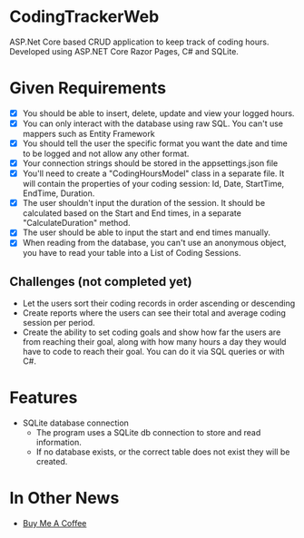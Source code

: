# CodingTrackerWeb

ASP.Net Core based CRUD application to keep track of coding hours. Developed using ASP.NET Core Razor Pages, C# and SQLite.

# Given Requirements
- [x] You should be able to insert, delete, update and view your logged hours.
- [x] You can only interact with the database using raw SQL. You can't use mappers such as Entity Framework
- [x] You should tell the user the specific format you want the date and time to be logged and not allow any other format.
- [x] Your connection strings should be stored in the appsettings.json file
- [x] You'll need to create a "CodingHoursModel" class in a separate file. It will contain the properties of your coding session: Id, Date, StartTime, EndTime, Duration.
- [x] The user shouldn't input the duration of the session. It should be calculated based on the Start and End times, in a separate "CalculateDuration" method.
- [x] The user should be able to input the start and end times manually.
- [x] When reading from the database, you can't use an anonymous object, you have to read your table into a List of Coding Sessions.

## Challenges (not completed yet)
* Let the users sort their coding records in order ascending or descending
* Create reports where the users can see their total and average coding session per period.
* Create the ability to set coding goals and show how far the users are from reaching their goal, along with how many hours a day they would have to code to reach their goal. You can do it via SQL queries or with C#.

# Features
* SQLite database connection
    - The program uses a SQLite db connection to store and read information.
    - If no database exists, or the correct table does not exist they will be created.

# In Other News
* [Buy Me A Coffee](https://www.buymeacoffee.com/kimfom01)
